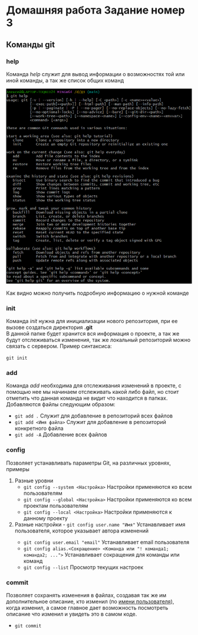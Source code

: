 # Домашняя работа Задание номер 3

## Команды git

### __help__

Команда _help_ служит для вывод информации о возможностях той или иной команды, а так же список общих команд

![Пример работы команды _help_](https://github.com/AlechaIS22/homework/blob/main/Painting/help.png?raw=true)

Как видно можно получить подробную информацию о нужной команде

### __init__

Команда _init_ нужна для инициализации нового репозитория, при ее вызове создаться директория __.git__  
В данной папке будет хранится вся информация о проекте, а так же будут отслеживаться изменения, так же локальный 
репозиторий можно связать с сервером. Пример синтаксиса:

`git init`

### __add__

Команда _add_ необходима для отслеживания изменений в проекте, с помощью нее мы начинаем отслеживать какой либо файл, но стоит
отметить что данная команда не видит что находится в папках. Добавляются файлы следующим образом:

- `git add .` Служит для добавление в репозиторий всех файлов
- `git add <Имя файла>` Служит для добавление в репозиторий конкретного файла
- `git add -A` Добавление всех файлов

### __config__

Позволяет устанавливать параметры Git, на различных уровнях, примеры

1. Разные уровни
    - `git config --system <Настройка>` Настройки применяются ко всем пользователям
    - `git config --global <Настройка>` Настройки применяются ко всем проектам пользователям
    - `git config --local <Настройка>` Настройки применяются к данному проекту
2. Разные настройки
    <a id = "name">- `git config user.name "Имя"` Устанавливает имя пользователя, которое указывает автора изменений
    - `git config user.email "email"` Устанавливает email пользователя
    - `git config alias.<Сокращение> <Команда или "! команда1; команда2; ...">` Устанавливает сокращения для команды или команд
    - `git config --list` Просмотр текущих настроек

### __commit__
Позволяет сохранять изменения в файлах, создавая так же им дополнительное описание, кто изменил (по [имени пользователя](#name)),  
когда изменил, а самое главное дает возможность посмотреть описание что изменил и увидеть это в самом коде.

- `git commit`



